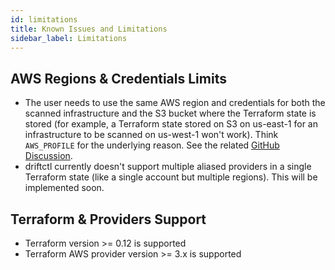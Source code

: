 ```yaml
---
id: limitations
title: Known Issues and Limitations
sidebar_label: Limitations
---
```


## AWS Regions & Credentials Limits

- The user needs to use the same AWS region and credentials for both the scanned infrastructure and the S3 bucket where the Terraform state is stored (for example, a Terraform state stored on S3 on us-east-1 for an infrastructure to be scanned on us-west-1 won't work). Think `AWS_PROFILE` for the underlying reason. See the related [GitHub Discussion](https://github.com/cloudskiff/driftctl/discussions/130).
- driftctl currently doesn't support multiple aliased providers in a single Terraform state (like a single account but multiple regions). This will be implemented soon.

## Terraform & Providers Support

- Terraform version >= 0.12 is supported
- Terraform AWS provider version >= 3.x is supported
